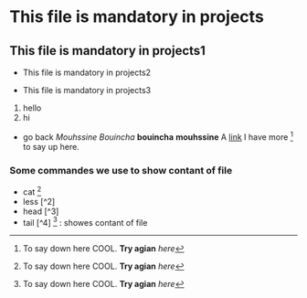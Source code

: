 # This file is mandatory in projects
## This file is mandatory in projects1
* This file is mandatory in projects2
- This file is mandatory in projects3
1. hello
2. hi
* go back
*Mouhssine* _Bouincha_
**bouincha** __mouhssine__
A [link](http://google.com "MOUHSSINE")
I have more [^1] to say up here.
[^1]: To say down here COOL.
****Try agian**** _here_
### Some commandes we use to show contant of file
* cat [^1]
* less [^2] 
* head [^3]
* tail [^4]
[^1] : showes contant of file
